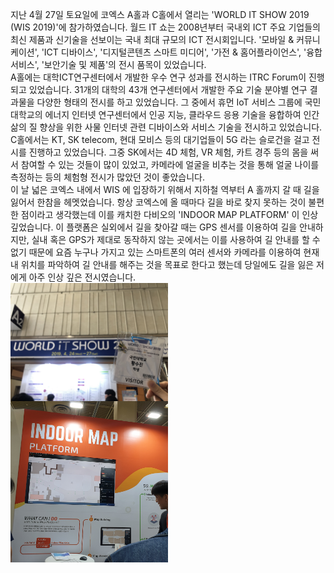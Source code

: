 지난 4월 27일 토요일에 코엑스 A홀과 C홀에서 열리는 'WORLD IT SHOW 2019 (WIS 2019)'에 참가하였습니다. 월드 IT 쇼는 2008년부터 국내외 ICT 주요 기업들의 최신 제품과 신기술을 선보이는 국내 최대 규모의 ICT 전시회입니다. '모바일 & 커뮤니케이션', 'ICT 디바이스', '디지털콘텐츠 스마트 미디어', '가전 & 홈어플라이언스', '융합 서비스', '보안기술 및 제품'의 전시 품목이 있었습니다. <br/>A홀에는 대학ICT연구센터에서 개발한 우수 연구 성과를 전시하는 ITRC Forum이 진행되고 있었습니다. 31개의 대학의 43개 연구센터에서 개발한 주요 기술 분야별 연구 결과물을 다양한 형태의 전시를 하고 있었습니다. 그 중에서 휴먼 IoT 서비스 그룹에 국민대학교의 에너지 인터넷 연구센터에서 인공 지능, 클라우드 응용 기술을 융합하여 인간 삶의 질 향상을 위한 사물 인터넷 관련 디바이스와 서비스 기술을 전시하고 있었습니다. <br/>C홀에서는 KT, SK telecom, 현대 모비스 등의 대기업들이 5G 라는 슬로건을 걸고 전시를 진행하고 있었습니다. 그중 SK에서는 4D 체험, VR 체험, 카트 경주 등의 몸을 써서 참여할 수 있는 것들이 많이 있었고, 카메라에 얼굴을 비추는 것을 통해 얼굴 나이를 측정하는 등의 체험형 전시가 많았던 것이 좋았습니다.
<br/>이 날 넓은 코엑스 내에서 WIS 에 입장하기 위해서 지하철 역부터 A 홀까지 갈 때 길을 잃어서 한참을 헤멧었습니다. 항상 코엑스에 올 때마다 길을 바로 찾지 못하는 것이 불편한 점이라고 생각했는데 이를 캐치한 다비오의 'INDOOR MAP PLATFORM' 이 인상 깊었습니다. 이 플랫폼은 실외에서 길을 찾아갈 때는 GPS 센서를 이용하여 길을 안내하지만, 실내 혹은 GPS가 제대로 동작하지 않는 곳에서는 이를 사용하여 길 안내를 할 수 없기 때문에 요즘 누구나 가지고 있는 스마트폰의 여러 센서와 카메라를 이용하여 현재 내 위치를 파악하여 길 안내를 해주는 것을 목표로 한다고 했는데 당일에도 길을 잃은 저에게 아주 인상 깊은 전시였습니다.<br/>
<img align="center" src="https://github.com/HSOOJ/industry-special-lecture/blob/master/pictures/wis1.jpg" alt="application3" width = "50%" height="50%"><br/><img align="center" src="https://github.com/HSOOJ/industry-special-lecture/blob/master/pictures/wis2.jpg" alt="application3" width = "50%" height="50%"><br/>